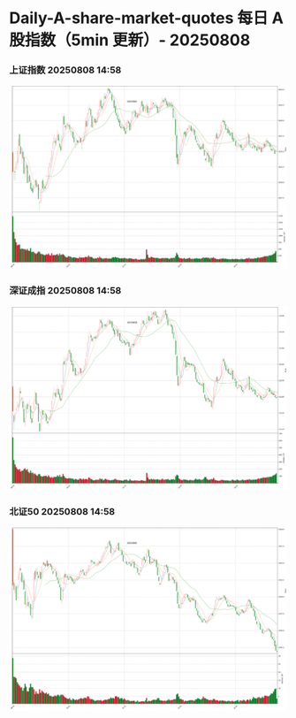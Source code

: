 
# Daily-A-share-market-quotes 每日 A 股指数（5min 更新）- 20250808

### 上证指数 20250808 14:58
![](./fig/2025/8/20250808-sh000001.png)

### 深证成指 20250808 14:58
![](./fig/2025/8/20250808-sz399001.png)

### 北证50 20250808 14:58
![](./fig/2025/8/20250808-bj899050.png)
